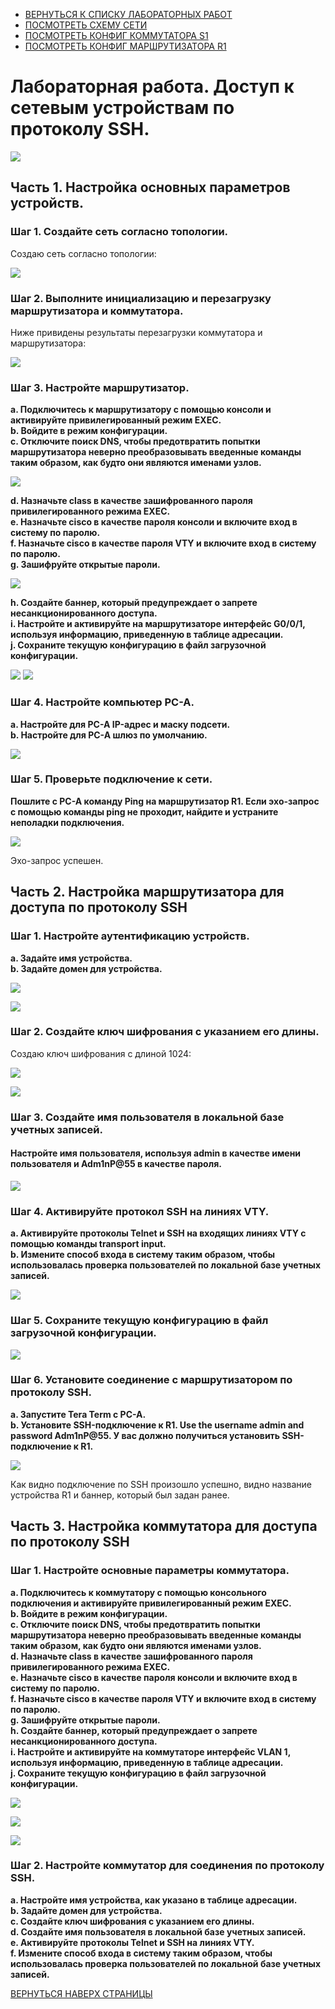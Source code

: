 - [ВЕРНУТЬСЯ К СПИСКУ ЛАБОРАТОРНЫХ РАБОТ](https://github.com/Art1shock/otus-networks/tree/main/labs)  
- [ПОСМОТРЕТЬ СХЕМУ СЕТИ](https://github.com/Art1shock/otus-networks/blob/main/labs/lab04/%D0%A1%D1%85%D0%B5%D0%BC%D0%B0_%D1%81%D0%B5%D1%82%D0%B8.md)  
- [ПОСМОТРЕТЬ КОНФИГ КОММУТАТОРА S1](https://github.com/Art1shock/otus-networks/blob/main/labs/lab04/config%20S1.md)  
- [ПОСМОТРЕТЬ КОНФИГ МАРШРУТИЗАТОРА R1](https://github.com/Art1shock/otus-networks/blob/main/labs/lab04/config%20R1.md)

# Лабораторная работа. Доступ к сетевым устройствам по протоколу SSH.

![](https://github.com/Art1shock/images/blob/main/%D0%A1%D0%BA%D1%80%D0%B8%D0%BD%D1%8B%20%D0%B4%D0%BB%D1%8F%20%D0%94%D0%97_5/Screenshot_1.png)

## Часть 1. Настройка основных параметров устройств.
### Шаг 1. Создайте сеть согласно топологии.

Создаю сеть согласно топологии:

![](https://github.com/Art1shock/images/blob/main/%D0%A1%D0%BA%D1%80%D0%B8%D0%BD%D1%8B%20%D0%B4%D0%BB%D1%8F%20%D0%94%D0%97_5/%D0%A1%D1%85%D0%B5%D0%BC%D0%B0_%D1%81%D0%B5%D1%82%D0%B8.png)

### Шаг 2. Выполните инициализацию и перезагрузку маршрутизатора и коммутатора.

Ниже привидены результаты перезагрузки коммутатора и маршрутизатора:

![](https://github.com/Art1shock/images/blob/main/%D0%A1%D0%BA%D1%80%D0%B8%D0%BD%D1%8B%20%D0%B4%D0%BB%D1%8F%20%D0%94%D0%97_5/Screenshot_2.png)

### Шаг 3. Настройте маршрутизатор.
**a.	Подключитесь к маршрутизатору с помощью консоли и активируйте привилегированный режим EXEC.  
b.	Войдите в режим конфигурации.  
c.	Отключите поиск DNS, чтобы предотвратить попытки маршрутизатора неверно преобразовывать введенные команды таким образом, как будто они являются именами узлов.**

![](https://github.com/Art1shock/images/blob/main/%D0%A1%D0%BA%D1%80%D0%B8%D0%BD%D1%8B%20%D0%B4%D0%BB%D1%8F%20%D0%94%D0%97_5/Screenshot_3.png)

**d.	Назначьте class в качестве зашифрованного пароля привилегированного режима EXEC.  
e.	Назначьте cisco в качестве пароля консоли и включите вход в систему по паролю.  
f.	Назначьте cisco в качестве пароля VTY и включите вход в систему по паролю.  
g.	Зашифруйте открытые пароли.**

![](https://github.com/Art1shock/images/blob/main/%D0%A1%D0%BA%D1%80%D0%B8%D0%BD%D1%8B%20%D0%B4%D0%BB%D1%8F%20%D0%94%D0%97_5/Screenshot_4.png)

**h.	Создайте баннер, который предупреждает о запрете несанкционированного доступа.  
i.	Настройте и активируйте на маршрутизаторе интерфейс G0/0/1, используя информацию, приведенную в таблице адресации.  
j.	Сохраните текущую конфигурацию в файл загрузочной конфигурации.**

![](https://github.com/Art1shock/images/blob/main/%D0%A1%D0%BA%D1%80%D0%B8%D0%BD%D1%8B%20%D0%B4%D0%BB%D1%8F%20%D0%94%D0%97_5/Screenshot_5.png)
![](https://github.com/Art1shock/images/blob/main/%D0%A1%D0%BA%D1%80%D0%B8%D0%BD%D1%8B%20%D0%B4%D0%BB%D1%8F%20%D0%94%D0%97_5/Screenshot_6.1.png)

### Шаг 4. Настройте компьютер PC-A.  
**a.	Настройте для PC-A IP-адрес и маску подсети.  
b.	Настройте для PC-A шлюз по умолчанию.**  

![](https://github.com/Art1shock/images/blob/main/%D0%A1%D0%BA%D1%80%D0%B8%D0%BD%D1%8B%20%D0%B4%D0%BB%D1%8F%20%D0%94%D0%97_5/Screenshot_7.png)

### Шаг 5. Проверьте подключение к сети.
**Пошлите с PC-A команду Ping на маршрутизатор R1. Если эхо-запрос с помощью команды ping не проходит, найдите и устраните неполадки подключения.**

![](https://github.com/Art1shock/images/blob/main/%D0%A1%D0%BA%D1%80%D0%B8%D0%BD%D1%8B%20%D0%B4%D0%BB%D1%8F%20%D0%94%D0%97_5/Screenshot_8.png)

Эхо-запрос успешен.

## Часть 2. Настройка маршрутизатора для доступа по протоколу SSH
### Шаг 1. Настройте аутентификацию устройств.

**a.	Задайте имя устройства.  
b.	Задайте домен для устройства.**

![](https://github.com/Art1shock/images/blob/main/%D0%A1%D0%BA%D1%80%D0%B8%D0%BD%D1%8B%20%D0%B4%D0%BB%D1%8F%20%D0%94%D0%97_5/Screenshot_9.png)

![](https://github.com/Art1shock/images/blob/main/%D0%A1%D0%BA%D1%80%D0%B8%D0%BD%D1%8B%20%D0%B4%D0%BB%D1%8F%20%D0%94%D0%97_5/Screenshot_10.png)

### Шаг 2. Создайте ключ шифрования с указанием его длины.

Создаю ключ шифрования с длиной 1024:

![](https://github.com/Art1shock/images/blob/main/%D0%A1%D0%BA%D1%80%D0%B8%D0%BD%D1%8B%20%D0%B4%D0%BB%D1%8F%20%D0%94%D0%97_5/Screenshot_11.png)

![](https://github.com/Art1shock/images/blob/main/%D0%A1%D0%BA%D1%80%D0%B8%D0%BD%D1%8B%20%D0%B4%D0%BB%D1%8F%20%D0%94%D0%97_5/Screenshot_12.png)

### Шаг 3. Создайте имя пользователя в локальной базе учетных записей.
#### Настройте имя пользователя, используя admin в качестве имени пользователя и Adm1nP@55 в качестве пароля.

![](https://github.com/Art1shock/images/blob/main/%D0%A1%D0%BA%D1%80%D0%B8%D0%BD%D1%8B%20%D0%B4%D0%BB%D1%8F%20%D0%94%D0%97_5/Screenshot_13.1.png)

### Шаг 4. Активируйте протокол SSH на линиях VTY.
**a.	Активируйте протоколы Telnet и SSH на входящих линиях VTY с помощью команды transport input.  
b.	Измените способ входа в систему таким образом, чтобы использовалась проверка пользователей по локальной базе учетных записей.**

![](https://github.com/Art1shock/images/blob/main/%D0%A1%D0%BA%D1%80%D0%B8%D0%BD%D1%8B%20%D0%B4%D0%BB%D1%8F%20%D0%94%D0%97_5/Screenshot_15.png)

### Шаг 5. Сохраните текущую конфигурацию в файл загрузочной конфигурации.

![](https://github.com/Art1shock/images/blob/main/%D0%A1%D0%BA%D1%80%D0%B8%D0%BD%D1%8B%20%D0%B4%D0%BB%D1%8F%20%D0%94%D0%97_5/Screenshot_16.png)

### Шаг 6. Установите соединение с маршрутизатором по протоколу SSH.
**a.	Запустите Tera Term с PC-A.  
b.	Установите SSH-подключение к R1. Use the username admin and password Adm1nP@55. У вас должно получиться установить SSH-подключение к R1.**

![](https://github.com/Art1shock/images/blob/main/%D0%A1%D0%BA%D1%80%D0%B8%D0%BD%D1%8B%20%D0%B4%D0%BB%D1%8F%20%D0%94%D0%97_5/Screenshot_17.png)

Как видно подключение по SSH произошло успешно, видно название устройства R1 и баннер, который был задан ранее.

## Часть 3. Настройка коммутатора для доступа по протоколу SSH
### Шаг 1. Настройте основные параметры коммутатора.
**a.	Подключитесь к коммутатору с помощью консольного подключения и активируйте привилегированный режим EXEC.  
b.	Войдите в режим конфигурации.  
c.	Отключите поиск DNS, чтобы предотвратить попытки маршрутизатора неверно преобразовывать введенные команды таким образом, как будто они являются именами узлов.  
d.	Назначьте class в качестве зашифрованного пароля привилегированного режима EXEC.  
e.	Назначьте cisco в качестве пароля консоли и включите вход в систему по паролю.  
f.	Назначьте cisco в качестве пароля VTY и включите вход в систему по паролю.  
g.	Зашифруйте открытые пароли.  
h.	Создайте баннер, который предупреждает о запрете несанкционированного доступа.  
i.	Настройте и активируйте на коммутаторе интерфейс VLAN 1, используя информацию, приведенную в таблице адресации.  
j.	Сохраните текущую конфигурацию в файл загрузочной конфигурации.**

![](https://github.com/Art1shock/images/blob/main/%D0%A1%D0%BA%D1%80%D0%B8%D0%BD%D1%8B%20%D0%B4%D0%BB%D1%8F%20%D0%94%D0%97_5/Screenshot_18.png)

![](https://github.com/Art1shock/images/blob/main/%D0%A1%D0%BA%D1%80%D0%B8%D0%BD%D1%8B%20%D0%B4%D0%BB%D1%8F%20%D0%94%D0%97_5/Screenshot_20.png)

![](https://github.com/Art1shock/images/blob/main/%D0%A1%D0%BA%D1%80%D0%B8%D0%BD%D1%8B%20%D0%B4%D0%BB%D1%8F%20%D0%94%D0%97_5/Screenshot_19.png)

### Шаг 2. Настройте коммутатор для соединения по протоколу SSH.
**a.	Настройте имя устройства, как указано в таблице адресации.  
b.	Задайте домен для устройства.  
c.	Создайте ключ шифрования с указанием его длины.  
d.	Создайте имя пользователя в локальной базе учетных записей.  
e.	Активируйте протоколы Telnet и SSH на линиях VTY.  
f.	Измените способ входа в систему таким образом, чтобы использовалась проверка пользователей по локальной базе учетных записей.**



[ВЕРНУТЬСЯ НАВЕРХ СТРАНИЦЫ](https://github.com/Art1shock/otus-networks/tree/main/labs/lab04)
